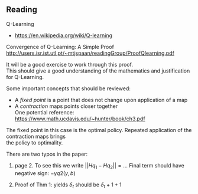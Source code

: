 ## Reading

Q-Learning  
- https://en.wikipedia.org/wiki/Q-learning

Convergence of Q-Learning: A Simple Proof  
http://users.isr.ist.utl.pt/~mtjspaan/readingGroup/ProofQlearning.pdf

It will be a good exercise to work through this proof.  
This should give a good understanding of the mathematics and justification for Q-Learning.  

Some important concepts that should be reviewed:  
- A *fixed point* is a point that does not change upon application of a map
- A *contraction* maps points closer together  
  One potential reference: https://www.math.ucdavis.edu/~hunter/book/ch3.pdf

The fixed point in this case is the optimal policy. Repeated application of the contraction maps brings  
the policy to optimality.

There are two typos in the paper:  
1. page 2. To see this we write $||Hq_1 - Hq_2 || = ...$ Final term should have negative sign: $-\gamma q2(y,b)$

2. Proof of Thm 1: yields $\delta_t$ should be $\delta_t+{1+1}$